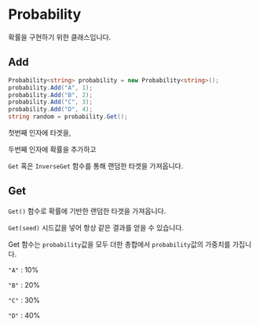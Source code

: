 # Probability<T>

확률을 구현하기 위한 클래스입니다.

## Add

```csharp
Probability<string> probability = new Probability<string>();
probability.Add("A", 1);
probability.Add("B", 2);
probability.Add("C", 3);
probability.Add("D", 4);
string random = probability.Get();
```

첫번째 인자에 타겟을,

두번째 인자에 확률을 추가하고

`Get` 혹은 `InverseGet` 함수를 통해 랜덤한 타겟을 가져옵니다.

## Get

`Get()` 함수로 확률에 기반한 랜덤한 타겟을 가져옵니다.

`Get(seed)` 시드값을 넣어 항상 같은 결과를 얻을 수 있습니다.

Get 함수는 `probability`값을 모두 더한 총합에서 `probability`값의 가중치를 가집니다.

`"A"` : 10%

`"B"` : 20%

`"C"` : 30%

`"D"` : 40%
